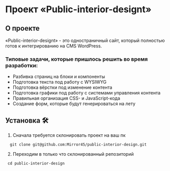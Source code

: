# Проект «Public-interior-designt»

## О проекте

«Public-interior-designt» - это одностраничный сайт, который полностью готов к интегрированию на CMS WordPress.

### Типовые задачи, которые пришлось решить во время разработки:

- Разбивка страниц на блоки и компоненты
- Подготовка текста под работу с WYSIWYG
- Подготовка вёрстки под изменение контента
- Подготовка графики под работу с системами управления контента
- Правильная организация CSS- и JavaScript-кода
- Создание форм, которые будут генерироваться на лету

## Установка 🛠

1. Сначала требуется склонировать проект на ваш пк

```
  git clone git@github.com:Mirror45/public-interior-design.git
```

2. Переходим в только что склонированный репозиторий

```
 cd public-interior-design
```
